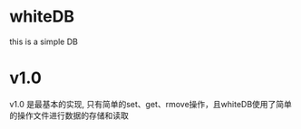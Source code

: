 # whiteDB
this is a simple DB 

# v1.0
v1.0 是最基本的实现, 只有简单的set、get、rmove操作，且whiteDB使用了简单的操作文件进行数据的存储和读取